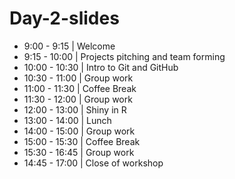 # Day-2-slides

- 9:00 - 9:15 | Welcome
- 9:15 - 10:00 | Projects pitching and team forming
- 10:00 - 10:30 | Intro to Git and GitHub
- 10:30 - 11:00 | Group work
- 11:00 - 11:30 | Coffee Break
- 11:30 - 12:00 | Group work
- 12:00 - 13:00 | Shiny in R
- 13:00 - 14:00 | Lunch
- 14:00 - 15:00 | Group work
- 15:00 - 15:30 | Coffee Break
- 15:30 - 16:45 | Group work
- 14:45 - 17:00 | Close of workshop
